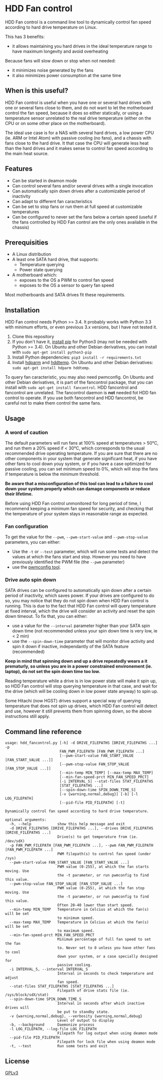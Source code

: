 HDD Fan control
===============

HDD Fan control is a command line tool to dynamically control fan speed according to hard drive temperature on Linux.

This has 3 benefits:

* it allows maintaining you hard drives in the ideal temperature range to have maximum longevity and avoid overheating

Because fans will slow down or stop when not needed:

* it minimizes noise generated by the fans
* it also minimizes power consumption at the same time


## When is this useful?

HDD Fan control is useful when you have one or several hard drives with one or several fans close to them, and do not want to let the motherboard control the fan speed, because it does so either statically, or using a temperature sensor unrelated to the real drive temperature (either on the CPU or on some other place on the motherboard).

The ideal use case is for a NAS with several hard drives, a low power CPU (ie. ARM or Intel Atom) with passive cooling (no fans), and a chassis with fans close to the hard drive. It that case the CPU will generate less heat than the hard drives and it makes sense to control fan speed according to the main heat source.


## Features

* Can be started in deamon mode
* Can control several fans and/or several drives with a single invocation
* Can automatically spin down drives after a customizable period of inactivity
* Can adapt to different fan caracteristics
* Can be set to stop fans or run them at full speed at customizable temperatures
* Can be configured to never set the fans below a certain speed (useful if the fans controlled by HDD Fan control are the only ones available in the chassis)


## Prerequisities

* A Linux distribution
* A least one SATA hard drive, that supports:
    * Temperature querying
    * Power state querying
* A motherboard which:
    * exposes to the OS a PWM to control fan speed
    * exposes to the OS a sensor to query fan speed

Most motherboards and SATA drives fit these requirements.


## Installation

HDD Fan control needs Python >= 3.4. It probably works with Python 3.3 with minimum efforts, or even previous 3.x versions, but I have not tested it.

1. Clone this repository
2. If you don't have it, [install pip](http://www.pip-installer.org/en/latest/installing.html) for Python3 (may not be needed with Python >= 3.4).
On Ubuntu and other Debian derivatives, you can install with `sudo apt-get install python3-pip`
3. Install Python dependencies: `pip3 install -r requirements.txt`
4. Install [hdparm](http://sourceforge.net/projects/hdparm/) and [hddtemp](http://www.guzu.net/linux/hddtemp.php).
On Ubuntu and other Debian derivatives: `sudo apt-get install hdparm hddtemp`.

To query fan caracteristic, you may also need pwmconfig. On Ubuntu and other Debian derivatives, it is part of the fancontrol package, that you can install with `sudo apt-get install fancontrol`. HDD fancontrol and fancontrol are unrelated. The fancontrol daemon is **not** needed fot HDD fan control to operate. If you use both fancontrol and HDD fancontrol, be careful not to make them control the same fans.


## Usage

### A word of caution

The default parameters will run fans at 100% speed at temperatures > 50°C, and run them a 20% speed if < 30°C, which corresponds to the usual recommended drive operating temperature. If you are sure that there are no other components in your system that generate significant heat, if you have other fans to cool down youy system, or if you have a case optimized for passive cooling, you can set minimum speed to 0%, which will stop the fans if temperature is below the minimum threshold.

**Be aware that a misconfiguration of this tool can lead to a failure to cool down your system properly  which can damage components or reduce their lifetime.**

Before using HDD Fan control unmonitored for long  period of time, I recommend keeping a minimum fan speed for security, and checking that the temperature of your system stays in reasonable range as expected.

### Fan configuration

To get the value  for the `--pwm`,  `--pwm-start-value` and `--pwm-stop-value` parameters, you can either:

* Use the `-t` or `--test` parameter, which will run some tests and detect the values at which the fans start and stop. However you need to have previously identified the PWM file (the `--pwm` parameter)
* use the [pwmconfig tool](http://www.lm-sensors.org/wiki/man/pwmconfig).

### Drive auto spin down

SATA drives can be configured to automatically spin down after a certain period of inactivity, which saves power. If your drives are configured to do so, you may notice that they do not spin down when HDD Fan control is running.
This is due to the fact that HDD Fan control will query temperature at fixed interval, which the drive will consider an activity and reset the spin down timeout.
To fix that, you can either:

* use a value for the `--interval` parameter higher than your SATA spin down time (not recommended unless your spin down time is very low, ie < 2 min)
* use the `--spin-down-time` parameter that will monitor drive activity and spin it down if inactive, independantly of the SATA feature (recommended)

**Keep in mind that spinning down and up a drive repeatedly wears a it prematurly, so unless you are in a power constrained environement (ie. laptop), do not set the spin down time too low.**

Reading temperature while a drive is in low power state will make it spin up, so HDD Fan control will stop querying temperature in that case, and wait for the drive (which will be cooling down in low power state anyway) to spin up.

Some Hitachi (now HGST) drives support a special way of querying temperature that does not spin up drives, which HDD Fan control will detect and use, however it still prevents them from spinning down, so the above instructions still apply.


## Command line reference

    usage: hdd_fancontrol.py [-h] -d DRIVE_FILEPATHS [DRIVE_FILEPATHS ...] -p
                             FAN_PWM_FILEPATH [FAN_PWM_FILEPATH ...]
                             [--pwm-start-value FAN_START_VALUE [FAN_START_VALUE ...]]
                             [--pwm-stop-value FAN_STOP_VALUE [FAN_STOP_VALUE ...]]
                             [--min-temp MIN_TEMP] [--max-temp MAX_TEMP]
                             [--min-fan-speed-prct MIN_FAN_SPEED_PRCT]
                             [-i INTERVAL_S] --stat-files STAT_FILEPATHS
                             [STAT_FILEPATHS ...]
                             [--spin-down-time SPIN_DOWN_TIME_S]
                             [-v {warning,normal,debug}] [-b] [-l LOG_FILEPATH]
                             [--pid-file PID_FILEPATH] [-t]

    Dynamically control fan speed according to hard drive temperature.

    optional arguments:
      -h, --help            show this help message and exit
      -d DRIVE_FILEPATHS [DRIVE_FILEPATHS ...], --drives DRIVE_FILEPATHS [DRIVE_FILEPATHS ...]
                            Drive(s) to get temperature from (ie. /dev/sdX)
      -p FAN_PWM_FILEPATH [FAN_PWM_FILEPATH ...], --pwm FAN_PWM_FILEPATH [FAN_PWM_FILEPATH ...]
                            PWM filepath(s) to control fan speed (under /sys)
      --pwm-start-value FAN_START_VALUE [FAN_START_VALUE ...]
                            PWM value (0-255), at which the fan starts moving. Use
                            the -t parameter, or run pwmconfig to find this value.
      --pwm-stop-value FAN_STOP_VALUE [FAN_STOP_VALUE ...]
                            PWM value (0-255), at which the fan stop moving. Use
                            the -t parameter, or run pwmconfig to find this value.
                            Often 20-40 lower than start speed.
      --min-temp MIN_TEMP   Temperature in Celcius at which the fan(s) will be set
                            to minimum speed.
      --max-temp MAX_TEMP   Temperature in Celcius at which the fan(s) will be set
                            to maximum speed.
      --min-fan-speed-prct MIN_FAN_SPEED_PRCT
                            Minimum percentage of full fan speed to set the fan
                            to. Never set to 0 unless you have other fans to cool
                            down your system, or a case specially designed for
                            passive cooling.
      -i INTERVAL_S, --interval INTERVAL_S
                            Interval in seconds to check temperature and adjust
                            fan speed.
      --stat-files STAT_FILEPATHS [STAT_FILEPATHS ...]
                            Filepath of drive stats file (ie. /sys/block/sdX/stat)
      --spin-down-time SPIN_DOWN_TIME_S
                            Interval in seconds after which inactive drives will
                            be put to standby state.
      -v {warning,normal,debug}, --verbosity {warning,normal,debug}
                            Level of output to display
      -b, --background      Daemonize process
      -l LOG_FILEPATH, --log-file LOG_FILEPATH
                            Filepath for log output when using deamon mode
      --pid-file PID_FILEPATH
                            Filepath for lock file when using deamon mode
      -t, --test            Run some tests and exit


## License

[GPLv3](https://www.gnu.org/licenses/gpl-3.0-standalone.html)
